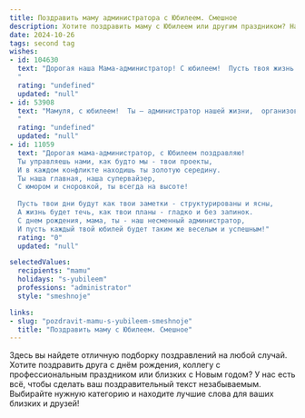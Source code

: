```yaml
---
title: Поздравить маму администратора с Юбилеем. Смешное
description: Хотите поздравить маму с Юбилеем или другим праздником? Наш ИИ создаст незабываемое поздравление, а вы обязательно выделитесь среди других.  
date: 2024-10-26
tags: second tag
wishes:
- id: 104630
  text: "Дорогая наша Мама-администратор! С юбилеем!  Пусть твоя жизнь будет такой же организованной и эффективной, как твой рабочий день, только без бесконечных отчётов и капризных клиентов!  Желаем тебе океан позитива, горы подарков и чтобы все твои планы сбывались, как по волшебству (или хотя бы по внутреннему распорядку!).  С праздником!
  "
  rating: "undefined"
  updated: "null"
- id: 53908
  text: "Мамуля, с юбилеем!  Ты – администратор нашей жизни,  организовала всех и вся, расставила все по полочкам…  Теперь, кажется, осталось только приклеить на нас этикетки \"В наличии\" и \"Разобрано\".  Но главное, что ты всегда  находишь время для улыбки и  готовы помочь даже в самых  нестандартных ситуациях!  Счастья тебе, здоровья и пусть твоя жизнь всегда будет  проходить  по четкому плану  с кучей приятных сюрпризов! 😉
  "
  rating: "undefined"
  updated: "null"
- id: 11059
  text: "Дорогая мама-администратор, с Юбилеем поздравляю!
  Ты управляешь нами, как будто мы - твои проекты,
  И в каждом конфликте находишь ты золотую середину.
  Ты наша главная, наша супервайзер,
  С юмором и сноровкой, ты всегда на высоте!
  
  Пусть твои дни будут как твои заметки - структурированы и ясны,
  А жизнь будет течь, как твои планы - гладко и без запинок.
  С днем рождения, мама, ты - наш несменный администратор,
  И пусть каждый твой юбилей будет таким же веселым и успешным!"
  rating: "0"
  updated: "null"

selectedValues:
  recipients: "mamu"
  holidays: "s-yubileem"
  professions: "administrator"
  style: "smeshnoje"

links:
- slug: "pozdravit-mamu-s-yubileem-smeshnoje"
  title: "Поздравить маму с Юбилеем. Смешное"
---
```


Здесь вы найдете отличную подборку поздравлений на любой случай. 
Хотите поздравить друга с днём рождения, коллегу с профессиональным праздником или близких с Новым годом? У нас есть всё, чтобы сделать ваш поздравительный текст незабываемым. Выбирайте нужную категорию и находите лучшие слова для ваших близких и друзей!
